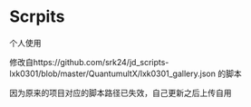# Scrpits
个人使用

修改自https://github.com/srk24/jd_scripts-lxk0301/blob/master/QuantumultX/lxk0301_gallery.json 的脚本

因为原来的项目对应的脚本路径已失效，自己更新之后上传自用
